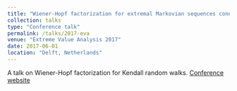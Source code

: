 ```yaml
---
title: "Wiener-Hopf factorization for extremal Markovian sequences connected with the Kendall convolution"
collection: talks
type: "Conference talk"
permalink: /talks/2017-eva
venue: "Extreme Value Analysis 2017"
date: 2017-06-01
location: "Delft, Netherlands"
---
```


A talk on Wiener-Hopf factorization for Kendall random walks.
[Conference website](http://eva2017.nl/)
